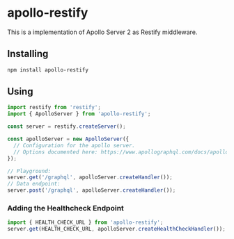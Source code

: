 # apollo-restify

This is a implementation of Apollo Server 2 as Restify middleware.

## Installing

```bash
npm install apollo-restify
```

## Using

```js
import restify from 'restify';
import { ApolloServer } from 'apollo-restify';

const server = restify.createServer();

const apolloServer = new ApolloServer({
  // Configuration for the apollo server.
  // Options documented here: https://www.apollographql.com/docs/apollo-server/api/apollo-server#constructoroptions-apolloserver */
});

// Playground:
server.get('/graphql', apolloServer.createHandler());
// Data endpoint:
server.post('/graphql', apolloServer.createHandler());
```

### Adding the Healthcheck Endpoint

```js
import { HEALTH_CHECK_URL } from 'apollo-restify';
server.get(HEALTH_CHECK_URL, apolloServer.createHealthCheckHandler());
```
